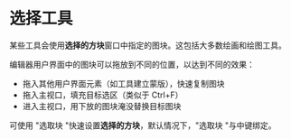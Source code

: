 # 选择工具

某些工具会使用**选择的方块**窗口中指定的图块。这包括大多数绘画和绘图工具。

编辑器用户界面中的图块可以拖放到不同的位置，以达到不同的效果：

 - 拖入其他用户界面元素（如工具建立蒙版），快速复制图块
 - 拖入主视口，填充目标选区（类似于 Ctrl+F）
 - 进入主视口，用下放的图块淹没替换目标图块

可使用 "选取块 "快速设置**选择的方块**，默认情况下，"选取块 "与中键绑定。

